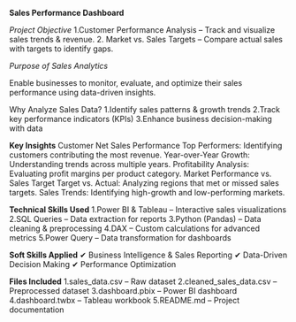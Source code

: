  **Sales Performance Dashboard**
 
*Project Objective*
1.Customer Performance Analysis – Track and visualize sales trends & revenue.
2️. Market vs. Sales Targets – Compare actual sales with targets to identify gaps.

*Purpose of Sales Analytics*

Enable businesses to monitor, evaluate, and optimize their sales performance using data-driven insights.

Why Analyze Sales Data?
1.Identify sales patterns & growth trends
2.Track key performance indicators (KPIs)
3.Enhance business decision-making with data

**Key Insights**
Customer Net Sales Performance
Top Performers: Identifying customers contributing the most revenue.
Year-over-Year Growth: Understanding trends across multiple years.
Profitability Analysis: Evaluating profit margins per product category.
Market Performance vs. Sales Target
Target vs. Actual: Analyzing regions that met or missed sales targets.
Sales Trends: Identifying high-growth and low-performing markets.

**Technical Skills Used**
1.Power BI & Tableau – Interactive sales visualizations
2.SQL Queries – Data extraction for reports
3.Python (Pandas) – Data cleaning & preprocessing
4.DAX – Custom calculations for advanced metrics
5.Power Query – Data transformation for dashboards

**Soft Skills Applied**
✔ Business Intelligence & Sales Reporting
✔ Data-Driven Decision Making
✔ Performance Optimization

**Files Included**
1.sales_data.csv – Raw dataset
 2.cleaned_sales_data.csv – Preprocessed dataset
3.dashboard.pbix – Power BI dashboard
4.dashboard.twbx – Tableau workbook
5.README.md – Project documentation
